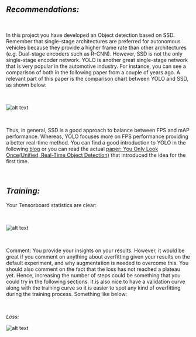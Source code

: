 ## *Recommendations:*

<p>&nbsp;</p>

In this project you have developed an Object detection based on SSD. Remember that single-stage architectures are preferred for autonomous vehicles because they provide a higher frame rate than other architectures (e.g. Dual-stage encoders such as R-CNN).
However, SSD is not the only single-stage encoder network. YOLO is another great single-stage network that is very popular in the automotive industry. For instance, you can see a comparison of both in the following paper from a couple of years ago. A relevant part of this paper is the comparison chart between YOLO and SSD, as shown below:

<p>&nbsp;</p>

![alt text](https://github.com/HomeBrain-ARG/SDCE_Object-Detection-in-an-Urban-Environment/blob/main/Graphics/Capture.JPG "Comparison between different neural networks")

<p>&nbsp;</p>

Thus, in general, SSD is a good approach to balance between FPS and mAP performance. Whereas, YOLO focuses more on FPS performance providing a better real-time method. You can find a good introduction to YOLO in the following [blog](https://gilberttanner.com/blog/yolo-object-detection-introduction/) or you can read the actual [paper: You Only Look Once(Unified, Real-Time Object Detection)](https://arxiv.org/pdf/1506.02640.pdf) that introduced the idea for the first time.

<p>&nbsp;</p>

## *Training:*
Your Tensorboard statistics are clear:

<p>&nbsp;</p>

![alt text](https://github.com/HomeBrain-ARG/SDCE_Object-Detection-in-an-Urban-Environment/blob/main/Graphics/Capture_1.jpg)

<p>&nbsp;</p>

Comment: You provide your insights on your results. However, it would be great if you comment on anything about overfitting given your results on the default experiment, and why augmentation is needed to overcome this. You should also comment on the fact that the loss has not reached a plateau yet. Hence, increasing the number of steps could be something that you could try in the following sections.
It is also nice to have a validation curve along with the training curve so it is easier to spot any kind of overfitting during the training process. Something like below:

<p>&nbsp;</p>

*Loss:*

![alt text](https://github.com/HomeBrain-ARG/SDCE_Object-Detection-in-an-Urban-Environment/blob/main/Graphics/3.No_Augmentation.PNG)


